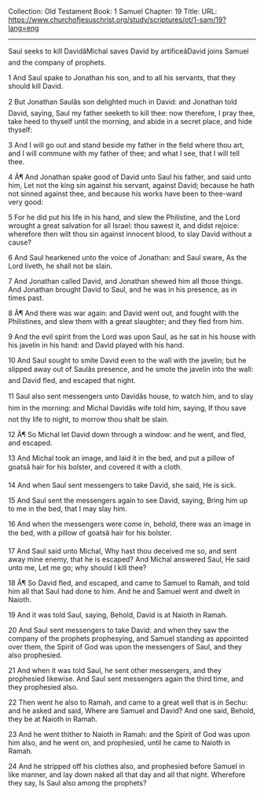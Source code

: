 Collection: Old Testament
Book: 1 Samuel
Chapter: 19
Title: 
URL: https://www.churchofjesuschrist.org/study/scriptures/ot/1-sam/19?lang=eng

---

Saul seeks to kill DavidâMichal saves David by artificeâDavid joins Samuel and the company of prophets.

1 And Saul spake to Jonathan his son, and to all his servants, that they should kill David.

2 But Jonathan Saulâs son delighted much in David: and Jonathan told David, saying, Saul my father seeketh to kill thee: now therefore, I pray thee, take heed to thyself until the morning, and abide in a secret place, and hide thyself:

3 And I will go out and stand beside my father in the field where thou art, and I will commune with my father of thee; and what I see, that I will tell thee.

4 Â¶ And Jonathan spake good of David unto Saul his father, and said unto him, Let not the king sin against his servant, against David; because he hath not sinned against thee, and because his works have been to thee-ward very good:

5 For he did put his life in his hand, and slew the Philistine, and the Lord wrought a great salvation for all Israel: thou sawest it, and didst rejoice: wherefore then wilt thou sin against innocent blood, to slay David without a cause?

6 And Saul hearkened unto the voice of Jonathan: and Saul sware, As the Lord liveth, he shall not be slain.

7 And Jonathan called David, and Jonathan shewed him all those things. And Jonathan brought David to Saul, and he was in his presence, as in times past.

8 Â¶ And there was war again: and David went out, and fought with the Philistines, and slew them with a great slaughter; and they fled from him.

9 And the evil spirit from the Lord was upon Saul, as he sat in his house with his javelin in his hand: and David played with his hand.

10 And Saul sought to smite David even to the wall with the javelin; but he slipped away out of Saulâs presence, and he smote the javelin into the wall: and David fled, and escaped that night.

11 Saul also sent messengers unto Davidâs house, to watch him, and to slay him in the morning: and Michal Davidâs wife told him, saying, If thou save not thy life to night, to morrow thou shalt be slain.

12 Â¶ So Michal let David down through a window: and he went, and fled, and escaped.

13 And Michal took an image, and laid it in the bed, and put a pillow of goatsâ hair for his bolster, and covered it with a cloth.

14 And when Saul sent messengers to take David, she said, He is sick.

15 And Saul sent the messengers again to see David, saying, Bring him up to me in the bed, that I may slay him.

16 And when the messengers were come in, behold, there was an image in the bed, with a pillow of goatsâ hair for his bolster.

17 And Saul said unto Michal, Why hast thou deceived me so, and sent away mine enemy, that he is escaped? And Michal answered Saul, He said unto me, Let me go; why should I kill thee?

18 Â¶ So David fled, and escaped, and came to Samuel to Ramah, and told him all that Saul had done to him. And he and Samuel went and dwelt in Naioth.

19 And it was told Saul, saying, Behold, David is at Naioth in Ramah.

20 And Saul sent messengers to take David: and when they saw the company of the prophets prophesying, and Samuel standing as appointed over them, the Spirit of God was upon the messengers of Saul, and they also prophesied.

21 And when it was told Saul, he sent other messengers, and they prophesied likewise. And Saul sent messengers again the third time, and they prophesied also.

22 Then went he also to Ramah, and came to a great well that is in Sechu: and he asked and said, Where are Samuel and David? And one said, Behold, they be at Naioth in Ramah.

23 And he went thither to Naioth in Ramah: and the Spirit of God was upon him also, and he went on, and prophesied, until he came to Naioth in Ramah.

24 And he stripped off his clothes also, and prophesied before Samuel in like manner, and lay down naked all that day and all that night. Wherefore they say, Is Saul also among the prophets?

